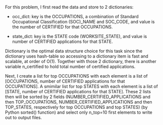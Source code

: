 For this problem, I first read the data and store to 2 dictionaries:

   - occ_dict: key is the OCCUPATIONS, a combination of Standard Occupational Classification (SOC)_NAME and SOC_CODE, and value is the number of CERTIFIED for that OCCUPATIONS.
	
   - state_dict: key is the STATE code (WORKSITE_STATE), and value is number of CERTIFIED applications for that STATE.

Dictionary is the optimal data structure choice for this task since the dictionary uses hash-table so accessing to a dictionary item is fast and scalable, at order of O(1). Together with those 2 dictionary, there is another variable n_certified to hold total number of certified applications.

Next, I create a list for top OCCUPATIONS with each element is a list of [OCCUPATIONS, number of CERTIFIED applications for that OCCUPATIONS]. A smimilar list for top STATES with each element is a list of [STATE, number of CERTIFIED applications for that STATE]. These 2 lists then will be sorted by 2 fields (NUMBER_CERTIFIED_APPLICATIONS and then TOP_OCCUPATIONS, NUMBER_CERTIFIED_APPLICATIONS and then TOP_STATES, respectively for top OCCUPATIONS and top STATES) (by Python sorted() function) and select only n_top=10 first elements to write out to output files.
